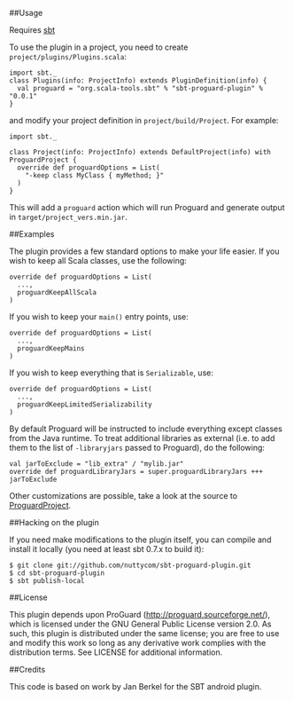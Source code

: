 ##Usage

Requires [sbt](http://simple-build-tool.googlecode.com/)

To use the plugin in a project, you need to create `project/plugins/Plugins.scala`:

    import sbt._
    class Plugins(info: ProjectInfo) extends PluginDefinition(info) {
      val proguard = "org.scala-tools.sbt" % "sbt-proguard-plugin" % "0.0.1"
    }

and modify your project definition in `project/build/Project`. For example:

    import sbt._

    class Project(info: ProjectInfo) extends DefaultProject(info) with ProguardProject {
      override def proguardOptions = List(
        "-keep class MyClass { myMethod; }"
      )
    }

This will add a `proguard` action which will run Proguard and generate output
in `target/project_vers.min.jar`.

##Examples

The plugin provides a few standard options to make your life easier. If you
wish to keep all Scala classes, use the following:

    override def proguardOptions = List(
      ...,
      proguardKeepAllScala
    )

If you wish to keep your `main()` entry points, use:

    override def proguardOptions = List(
      ...,
      proguardKeepMains
    )

If you wish to keep everything that is `Serializable`, use:

    override def proguardOptions = List(
      ...,
      proguardKeepLimitedSerializability
    )

By default Proguard will be instructed to include everything except classes
from the Java runtime. To treat additional libraries as external (i.e. to
add them to the list of `-libraryjars` passed to Proguard), do the following:

    val jarToExclude = "lib_extra" / "mylib.jar"
    override def proguardLibraryJars = super.proguardLibraryJars +++ jarToExclude

Other customizations are possible, take a look at the source to [ProguardProject](http://github.com/nuttycom/sbt-proguard-plugin/tree/master/src/main/scala/ProguardProject.scala).

##Hacking on the plugin

If you need make modifications to the plugin itself, you can compile and install it locally (you need at least sbt 0.7.x to build it):

    $ git clone git://github.com/nuttycom/sbt-proguard-plugin.git
    $ cd sbt-proguard-plugin
    $ sbt publish-local    

##License

This plugin depends upon ProGuard (http://proguard.sourceforge.net/), 
which is licensed under the GNU General Public License version 2.0.
As such, this plugin is distributed under the same license; you are 
free to use and modify this work so long as any derivative work complies 
with the distribution terms. See LICENSE for additional information.

##Credits

This code is based on work by Jan Berkel for the SBT android plugin.
